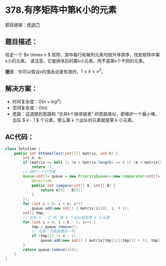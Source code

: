 # 378.有序矩阵中第K小的元素
题目链接：[传送门](https://leetcode-cn.com/problems/kth-smallest-element-in-a-sorted-matrix/)

## 题目描述：
给定一个 $n \times n $ 矩阵，其中每行和每列元素均按升序排序，找到矩阵中第`k`小的元素。
请注意，它是排序后的第`k`小元素，而不是第`k`个不同的元素。

**提示**：你可以假设`k`的值永远是有效的，$1 \leq k \leq n^2$。

## 解决方案：
- 时间复杂度：$O(n \times log^n)$
- 空间复杂度：$O(n)$
- 思路：这道题的思路和 “合并k个排序链表” 的思路类似，即维护一个最小堆，出队 $ k - 1 $ 个元素，那么第 `k` 个出队的元素就是第 k 小元素。

## AC代码：
```java
class Solution {
	public int kthSmallest(int[][] matrix, int k) {
		int n, m;
		if (matrix == null || (n = matrix.length) == 0 || (m = matrix[0].length) == 0)
			return -1;
		// 维护一个小顶堆
		Queue<int[]> queue = new PriorityQueue<>(new Comparator<int[]>() {
			@Override
			public int compare(int[] A, int[] B) {
				return A[0] - B[0];
			}
		});
		for (int i = 0; i < n; i++)
			queue.add(new int[] { matrix[i][0], i, 0 });
		int[] tmp;
		// 出队 k - 1 次，第 k 个出队就是第 k 小元素
		for (int i = 0; i < k - 1; i++) {
			tmp = queue.remove();
			// 注意：不能是最后一列
			if (tmp[2] != n - 1)
				queue.add(new int[] { matrix[tmp[1]][tmp[2] + 1], tmp[1], tmp[2] + 1 });
		}
		return queue.remove()[0];
	}
}
```